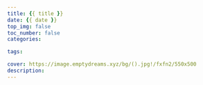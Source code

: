 ```yaml
---
title: {{ title }}
date: {{ date }}
top_img: false
toc_number: false
categories:

tags:

cover: https://image.emptydreams.xyz/bg/().jpg!/fxfn2/550x500
description:
---
```


